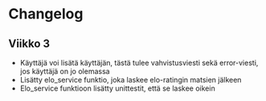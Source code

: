 # Changelog

## Viikko 3

- Käyttäjä voi lisätä käyttäjän, tästä tulee vahvistusviesti sekä error-viesti, jos käyttäjä on jo olemassa
- Lisätty elo_service funktio, joka laskee elo-ratingin matsien jälkeen
- Elo_service funktioon lisätty unittestit, että se laskee oikein
